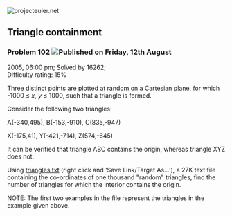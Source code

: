 ![projecteuler.net](images/print_page_logo.png)

## Triangle containment

### Problem 102 ![](images/icon_info.png)Published on Friday, 12th August
2005, 06:00 pm; Solved by 16262;  
Difficulty rating: 15%

Three distinct points are plotted at random on a Cartesian plane, for which
-1000 ≤ _x_, _y_ ≤ 1000, such that a triangle is formed.

Consider the following two triangles:

A(-340,495), B(-153,-910), C(835,-947)  
  
X(-175,41), Y(-421,-714), Z(574,-645)

It can be verified that triangle ABC contains the origin, whereas triangle XYZ
does not.

Using [triangles.txt](project/resources/p102_triangles.txt) (right click and
'Save Link/Target As...'), a 27K text file containing the co-ordinates of one
thousand "random" triangles, find the number of triangles for which the
interior contains the origin.

NOTE: The first two examples in the file represent the triangles in the
example given above.

  
  

